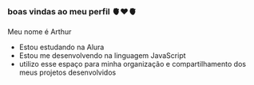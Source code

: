 ### boas vindas ao meu perfil 🫀❤️🫀

Meu nome é Arthur

- Estou estudando na Alura
- Estou me desenvolvendo na linguagem JavaScript
- utilizo esse espaço para minha organização e compartilhamento dos meus projetos desenvolvidos
